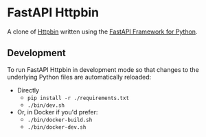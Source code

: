 
# FastAPI Httpbin

A clone of [Httpbin](https://httpbin.org/) written using the [FastAPI Framework for Python](https://fastapi.tiangolo.com/).


## Development

To run FastAPI Httpbin in development mode so that changes to the underlying Python files
are automatically reloaded:

- Directly
  - `pip install -r ./requirements.txt`
  - `./bin/dev.sh`
- Or, in Docker if you'd prefer:
  - `./bin/docker-build.sh`
  - `./bin/docker-dev.sh`



